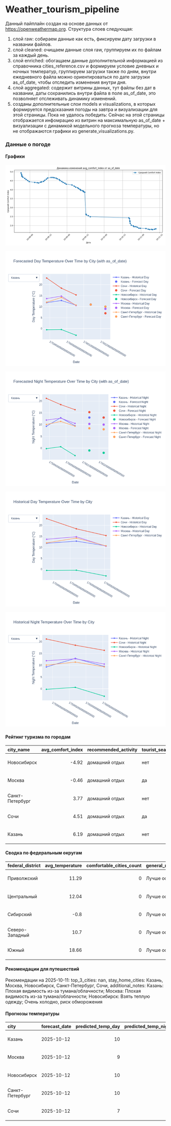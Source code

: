# Weather_tourism_pipeline
Данный пайплайн создан на основе данных от https://openweathermap.org.
Структура слоев следующая:
  1) слой raw: 
  собираем данные как есть, фиксируем дату загрузки в названии файлов.
  2) слой cleaned:
  очищаем данные слоя raw, группируем их по файлам за каждый день.
  3) слой enriched:
  обогащаем данные дополнительной информацией из справочника cities_reference.csv и формируем условие дневных и ночных температур,
  группируем загрузки также по дням, внутри ежедневного файла можно ориентироваться по дате загрузки as_of_date, чтобы отследить изменения внутри дня.
  4) слой aggregated:
   содержит витрины данных, тут файлы без дат в названии, даты сохранились внутри файла в поле as_of_date, это позволняет отслеживать динамику изменений.
  6) созданы дополнительные слои models и visualizations, в которых формируется предсказания погоды на завтра и визуализации для этой страницы.
  Пока не удалось победить: Сейчас на этой страницы отображается инфомрацию из витрин на максимальную as_of_date + визуализации с динамикой модельного прогноза температуры, 
  но не отображаются графики из generate_visualizations.py.
<!-- WEATHER DATA START -->
### Данные о погоде

#### Графики
![Comfort Index Trend](data/visualizations/comfort_index_trend.png)

![Forecasted Day Temperature](data/visualizations/forecasted_day_temperature.png)

![Forecasted Night Temperature](data/visualizations/forecasted_night_temperature.png)

![Historical Day Temperature](data/visualizations/historical_day_temperature.png)

![Historical Night Temperature](data/visualizations/historical_night_temperature.png)

#### Рейтинг туризма по городам
| city_name       |   avg_comfort_index | recommended_activity   | tourist_season_match   | tourism_season   | tour_recommendation       | as_of_date          |
|:----------------|--------------------:|:-----------------------|:-----------------------|:-----------------|:--------------------------|:--------------------|
| Новосибирск     |               -4.92 | домашний отдых         | нет                    | Июнь-Август      | домашний отдых вне сезона | 2025-10-11 09:29:00 |
| Москва          |               -0.46 | домашний отдых         | да                     | Круглогодично    | домашний отдых в сезон    | 2025-10-11 09:29:00 |
| Санкт-Петербург |                3.77 | домашний отдых         | нет                    | Май-Сентябрь     | домашний отдых вне сезона | 2025-10-11 09:29:00 |
| Сочи            |                4.51 | домашний отдых         | да                     | Май-Октябрь      | домашний отдых в сезон    | 2025-10-11 09:29:00 |
| Казань          |                6.19 | домашний отдых         | нет                    | Май-Сентябрь     | домашний отдых вне сезона | 2025-10-11 09:29:00 |

#### Сводка по федеральным округам
| federal_district   |   avg_temperature |   comfortable_cities_count | general_recommendation   | as_of_date          |
|:-------------------|------------------:|---------------------------:|:-------------------------|:--------------------|
| Приволжский        |             11.29 |                          0 | Лучше остаться дома      | 2025-10-11 09:29:00 |
| Центральный        |             12.04 |                          0 | Лучше остаться дома      | 2025-10-11 09:29:00 |
| Сибирский          |             -0.8  |                          0 | Лучше остаться дома      | 2025-10-11 09:29:00 |
| Северо-Западный    |             10.7  |                          0 | Лучше остаться дома      | 2025-10-11 09:29:00 |
| Южный              |             18.66 |                          0 | Лучше остаться дома      | 2025-10-11 09:29:00 |

#### Рекомендации для путешествий
Рекомендации на 2025-10-11: top_3_cities: nan, stay_home_cities: Казань, Москва, Новосибирск, Санкт-Петербург, Сочи, additional_notes: Казань: Плохая видимость из-за тумана/облачности; Москва: Плохая видимость из-за тумана/облачности; Новосибирск: Взять теплую одежду; Очень холодно, риск обморожения

#### Прогнозы температуры
| city            | forecast_date   |   predicted_temp_day |   predicted_temp_night | model_type       | as_of_date          |
|:----------------|:----------------|---------------------:|-----------------------:|:-----------------|:--------------------|
| Казань          | 2025-10-12      |                   10 |                     13 | LinearRegression | 2025-10-11 09:29:18 |
| Москва          | 2025-10-12      |                    9 |                     10 | LinearRegression | 2025-10-11 09:29:18 |
| Новосибирск     | 2025-10-12      |                   10 |                     -2 | LinearRegression | 2025-10-11 09:29:18 |
| Санкт-Петербург | 2025-10-12      |                   10 |                      8 | LinearRegression | 2025-10-11 09:29:18 |
| Сочи            | 2025-10-12      |                    7 |                     13 | LinearRegression | 2025-10-11 09:29:18 |


<!-- WEATHER DATA END -->
